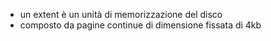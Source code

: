 - un extent è un unità di memorizzazione del disco
- composto da pagine continue di dimensione fissata di 4kb